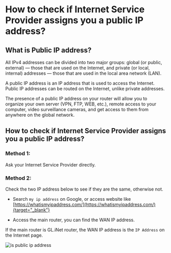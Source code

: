 # How to check if Internet Service Provider assigns you a public IP address?

## What is Public IP address?

All IPv4 addresses can be divided into two major groups: global (or public, external) — those that are used on the Internet, and private (or local, internal) addresses — those that are used in the local area network (LAN).

A public IP address is an IP address that is used to access the Internet. Public IP addresses can be routed on the Internet, unlike private addresses.

The presence of a public IP address on your router will allow you to organize your own server (VPN, FTP, WEB, etc.), remote access to your computer, video surveillance cameras, and get access to them from anywhere on the global network.

## How to check if Internet Service Provider assigns you a public IP address?

### Method 1:

Ask your Internet Service Provider directly.

### Method 2:

Check the two IP address below to see if they are the same, otherwise not.

* Search `my ip address` on Google, or access website like [https://whatismyipaddress.com/](https://whatismyipaddress.com/){target="_blank"}

* Access the main router, you can find the WAN IP address.

If the main router is GL.iNet router, the WAN IP address is the `IP Address` on the Internet page.

![is public ip address](https://static.gl-inet.com/docs/en/3/tutorials/how_to_check_if_isp_assigns_you_a_public_ip_address/is_public_ip_address.png)
